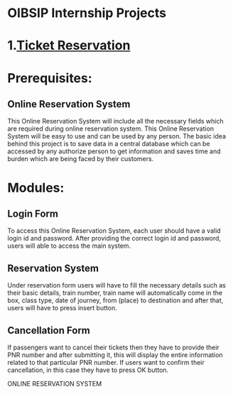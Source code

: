 # OIBSIP Internship Projects
# 1.[Ticket Reservation](https://github.com/James-Kwao/OIBSIP/tree/13bc034364366214a1c382466255053f87661fc8/Ticket%20Reservation)
# Prerequisites:
## Online Reservation System
This Online Reservation System will include all the necessary fields which are required during
online reservation system. This Online Reservation System will be easy to use and can be used by
any person. The basic idea behind this project is to save data in a central database which can be
accessed by any authorize person to get information and saves time and burden which are being
faced by their customers.

# Modules:
## Login Form  
To access this Online Reservation System, each user should have a valid login id and
password. After providing the correct login id and password, users will able to access the main
system.
## Reservation System
Under reservation form users will have to fill the necessary details such as
their basic details, train number, train name will automatically come in the box, class type, date of
journey, from (place) to destination and after that, users will have to press insert button.
## Cancellation Form
If passengers want to cancel their tickets then they have to provide their
PNR number and after submitting it, this will display the entire information related to that
particular PNR number. If users want to confirm their cancellation, in this case they have to press
OK button.









ONLINE RESERVATION SYSTEM



